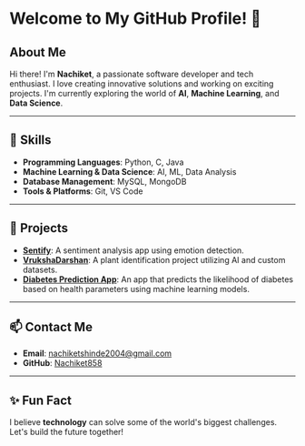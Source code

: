 
# Welcome to My GitHub Profile! 👋

## About Me
Hi there! I'm **Nachiket**, a passionate software developer and tech enthusiast. I love creating innovative solutions and working on exciting projects. I'm currently exploring the world of **AI**, **Machine Learning**, and **Data Science**.

---

## 🌟 Skills

- **Programming Languages**: Python, C, Java
- **Machine Learning & Data Science**: AI, ML, Data Analysis
- **Database Management**: MySQL, MongoDB
- **Tools & Platforms**: Git, VS Code

---

## 🚀 Projects

- **[Sentify](https://github.com/Nachiket858/Sentify)**: A sentiment analysis app using emotion detection.
- **[VrukshaDarshan](https://github.com/Nachiket858/VrukshaDarshan)**: A plant identification project utilizing AI and custom datasets.
- **[Diabetes Prediction App](https://github.com/Nachiket858/DiabetesPredictionApp)**: An app that predicts the likelihood of diabetes based on health parameters using machine learning models.

---

## 📫 Contact Me

- **Email**: [nachiketshinde2004@gmail.com](mailto:nachiketshinde2004@gmail.com)
- **GitHub**: [Nachiket858](https://github.com/Nachiket858)

---

## ✨ Fun Fact
I believe **technology** can solve some of the world's biggest challenges. Let's build the future together!
